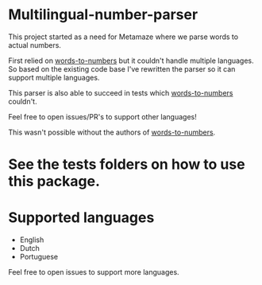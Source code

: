 # Multilingual-number-parser

This project started as a need for Metamaze where we parse words to actual numbers.

First relied on [words-to-numbers](https://github.com/finnfiddle/words-to-numbers) but it couldn't handle multiple languages. So based on the existing code base I've rewritten the parser so it can support multiple languages.

This parser is also able to succeed in tests which [words-to-numbers](https://github.com/finnfiddle/words-to-numbers) couldn't.

Feel free to open issues/PR's to support other languages!

This wasn't possible without the authors of [words-to-numbers](https://github.com/finnfiddle/words-to-numbers).

# See the tests folders on how to use this package.

# Supported languages
- English
- Dutch
- Portuguese

Feel free to open issues to support more languages. 
